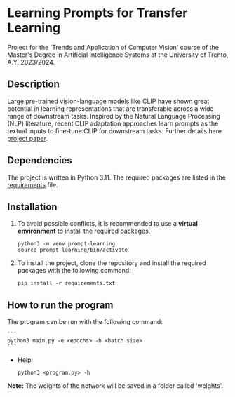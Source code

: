 # Learning Prompts for Transfer Learning

Project for the 'Trends and Application of Computer Vision' course of the Master's Degree in Artificial Intelligence Systems at the University of Trento, A.Y. 2023/2024.

## Description
Large pre-trained vision-language models like CLIP
have shown great potential in learning representations that are
transferable across a wide range of downstream tasks. Inspired
by the Natural Language Processing (NLP) literature, recent
CLIP adaptation approaches learn prompts as the textual inputs
to fine-tune CLIP for downstream tasks. 
Further details here [project paper](CV_Report.pdf).

## Dependencies
The project is written in Python 3.11. The required packages are listed in the [requirements](requirements.txt) file.

## Installation
1. To avoid possible conflicts, it is recommended to use a **virtual environment** to install the required packages. 
    ```
    python3 -m venv prompt-learning
    source prompt-learning/bin/activate
    ``` 

2. To install the project, clone the repository and install the required packages with the following command:
    ```
    pip install -r requirements.txt
    ```

## How to run the program

The program can be run with the following command:

    ```
    python3 main.py -e <epochs> -b <batch size> 
    ```

  - Help:
      ```
      python3 <program.py> -h
      ```

**Note:** The weights of the network will be saved in a folder called 'weights'.
